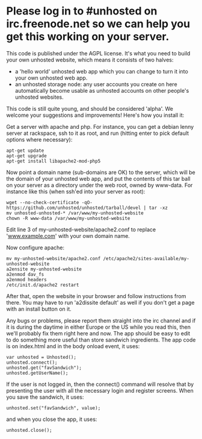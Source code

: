 Please log in to #unhosted on irc.freenode.net so we can help you get this working on your server.
======================

This code is published under the AGPL license. It's what you need to build your own unhosted website, which means it consists of two halves:

* a 'hello world' unhosted web app which you can change to turn it into your own unhosted web app.
* an unhosted storage node: any user accounts you create on here automatically become usable as unhosted accounts on other 
people's unhosted websites.

This code is still quite young, and should be considered 'alpha'. We welcome your suggestions
and improvements! Here's how you install it:

Get a server with apache and php. For instance, you can get a debian lenny server at rackspace, ssh to it as root, and run (hitting enter to pick default options where necessary):

	apt-get update
	apt-get upgrade
	apt-get install libapache2-mod-php5

Now point a domain name (sub-domains are OK) to the server, which will be the domain of your unhosted web app, and put the contents of this tar ball on your server as a directory under the web root, owned by www-data. For instance like this (when ssh'ed into your server as root):

	wget --no-check-certificate -qO- https://github.com/unhosted/unhosted/tarball/devel | tar -xz
	mv unhosted-unhosted-* /var/www/my-unhosted-website
	chown -R www-data /var/www/my-unhosted-website

Edit line 3 of my-unhosted-website/apache2.conf to replace 'www.example.com' with your own domain name.

Now configure apache:

	mv my-unhosted-website/apache2.conf /etc/apache2/sites-available/my-unhosted-website
	a2ensite my-unhosted-website
	a2enmod dav_fs
	a2enmod headers
	/etc/init.d/apache2 restart

After that, open the website in your browser and follow instructions from there. You may have to run 'a2dissite default' as well if you don't get a page with an install button on it.

Any bugs or problems, please report them straight into the irc channel and if it is during the daytime in either
Europe or the US while you read this, then we'll probably fix them right here and now.
The app should be easy to edit to do something more useful than store sandwich ingredients. The app code is on index.html 
and in the body onload event, it uses:

	var unhosted = Unhosted();
	unhosted.connect();
	unhosted.get("favSandwich");
	unhosted.getUserName();

If the user is not logged in, then the connect() command will resolve that by presenting the user with all the necessary login
and register screens. When you save the sandwich, it uses:

	unhosted.set("favSandwich", value);


and when you close the app, it uses:

	unhosted.close();
